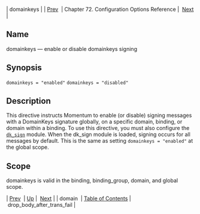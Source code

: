 | domainkeys |
| [Prev](conf.ref.domain)  | Chapter 72. Configuration Options Reference |  [Next](conf.ref.drop_body_after_trans_fail) |

<a name="conf.ref.domainkeys"></a>
## Name

domainkeys — enable or disable domainkeys signing

## Synopsis

`domainkeys = "enabled"`
`domainkeys = "disabled"`

<a name="idp24486480"></a>
## Description

This directive instructs Momentum to enable (or disable) signing messages with a DomainKeys signature globally, on a specific domain, binding, or domain within a binding. To use this directive, you must also configure the [`dk_sign`](modules.domainkeys "71.28. domainkeys – Yahoo! DomainKeys") module. When the dk_sign module is loaded, signing occurs for all messages by default. This is the same as setting `domainkeys = "enabled"` at the global scope.

<a name="idp24489936"></a>
## Scope

domainkeys is valid in the binding, binding_group, domain, and global scope.

| [Prev](conf.ref.domain)  | [Up](config.options.ref) |  [Next](conf.ref.drop_body_after_trans_fail) |
| domain  | [Table of Contents](index) |  drop_body_after_trans_fail |

